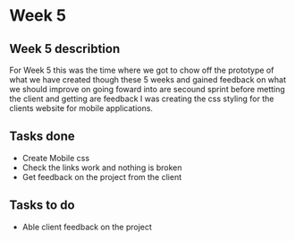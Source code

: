 # Week 5

## Week 5 describtion
For Week 5 this was the time where we got to chow off the prototype of what we have created though these 5 weeks and gained feedback on what we should improve on going foward into are secound sprint before metting the client and getting are feedback I was creating the css styling for the clients website for mobile applications.
## Tasks done
 - Create Mobile css
 - Check the links work and nothing is broken
 - Get feedback on the project from the client
## Tasks to do
 - Able client feedback on the project